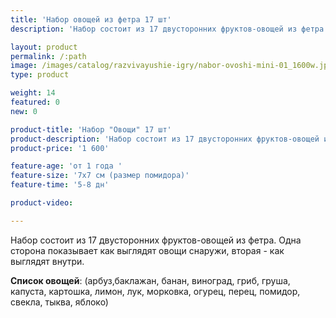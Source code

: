 ```yaml
---
title: 'Набор овощей из фетра 17 шт'
description: 'Набор состоит из 17 двусторонних фруктов-овощей из фетра. Одна сторона показывает как выглядят овощи снаружи, вторая - как выглядят внутри.'

layout: product
permalink: /:path
image: /images/catalog/razvivayushie-igry/nabor-ovoshi-mini-01_1600w.jpg
type: product

weight: 14
featured: 0
new: 0

product-title: 'Набор "Овощи" 17 шт'
product-description: 'Набор состоит из 17 двусторонних фруктов-овощей из фетра. Одна сторона показывает как выглядят овощи снаружи, вторая - как выглядят внутри.  <br /><br />**Список овощей**: (арбуз,баклажан, банан, виноград, гриб, груша, капуста, картошка, лимон, лук, морковка, огурец, перец, помидор, свекла, тыква, яблоко)'
product-price: '1 600'

feature-age: 'от 1 года '
feature-size: '7х7 см (размер помидора)'
feature-time: '5-8 дн'

product-video: 

---
```

Набор состоит из 17 двусторонних фруктов-овощей из фетра. Одна сторона показывает как выглядят овощи снаружи, вторая - как выглядят внутри.  

**Список овощей**: (арбуз,баклажан, банан, виноград, гриб, груша, капуста, картошка, лимон, лук, морковка, огурец, перец, помидор, свекла, тыква, яблоко)